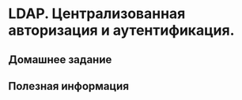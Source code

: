 # LDAP. Централизованная авторизация и аутентификация.

## Домашнее задание

## Полезная информация

